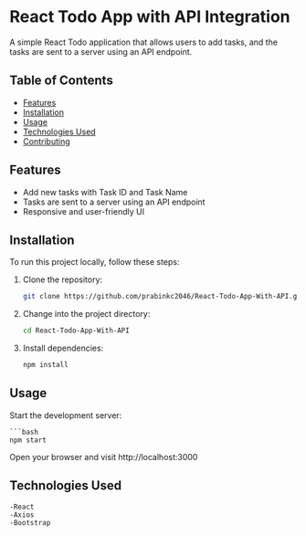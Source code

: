 # React Todo App with API Integration

A simple React Todo application that allows users to add tasks, and the tasks are sent to a server using an API endpoint.

## Table of Contents

- [Features](#features)
- [Installation](#installation)
- [Usage](#usage)
- [Technologies Used](#technologies-used)
- [Contributing](#contributing)

## Features

- Add new tasks with Task ID and Task Name
- Tasks are sent to a server using an API endpoint
- Responsive and user-friendly UI

## Installation

To run this project locally, follow these steps:

1. Clone the repository:

   ```bash
   git clone https://github.com/prabinkc2046/React-Todo-App-With-API.git

2. Change into the project directory:

	```bash
	cd React-Todo-App-With-API

3. Install dependencies:

	```bash
	npm install

## Usage

Start the development server:

	```bash
	npm start

Open your browser and visit http://localhost:3000

## Technologies Used

	-React
	-Axios
	-Bootstrap
